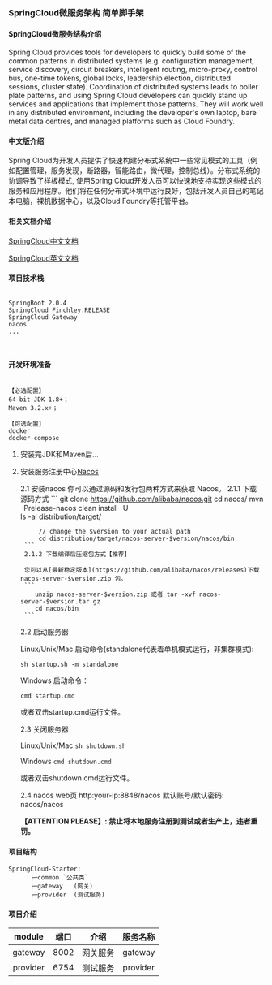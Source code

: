 ### SpringCloud微服务架构 简单脚手架

#### SpringCloud微服务结构介绍

	 
Spring Cloud provides tools for developers to quickly build some of the common patterns in distributed systems (e.g. configuration management, service discovery, circuit breakers, intelligent routing, micro-proxy, control bus, one-time tokens, global locks, leadership election, distributed sessions, cluster state). Coordination of distributed systems leads to boiler plate patterns, and using Spring Cloud developers can quickly stand up services and applications that implement those patterns. They will work well in any distributed environment, including the developer's own laptop, bare metal data centres, and managed platforms such as Cloud Foundry.
	
	
#### 中文版介绍

Spring Cloud为开发人员提供了快速构建分布式系统中一些常见模式的工具（例如配置管理，服务发现，断路器，智能路由，微代理，控制总线）。分布式系统的协调导致了样板模式, 使用Spring Cloud开发人员可以快速地支持实现这些模式的服务和应用程序。他们将在任何分布式环境中运行良好，包括开发人员自己的笔记本电脑，裸机数据中心，以及Cloud Foundry等托管平台。

#### 相关文档介绍

[SpringCloud中文文档](https://springcloud.cc/spring-cloud-dalston.html)

[SpringCloud英文文档](https://projects.spring.io/spring-cloud/)


#### 项目技术栈

```

SpringBoot 2.0.4
SpringCloud Finchley.RELEASE
SpringCloud Gateway
nacos 
...



```


#### 开发环境准备

```

【必选配置】
64 bit JDK 1.8+；
Maven 3.2.x+；

【可选配置】
docker
docker-compose

```

1. 安装完JDK和Maven后...
2. 安装服务注册中心[Nacos](https://nacos.io/zh-cn/docs)

    2.1 安装nacos
    你可以通过源码和发行包两种方式来获取 Nacos。
        2.1.1 下载源码方式
        ```
            git clone https://github.com/alibaba/nacos.git
            cd nacos/
            mvn -Prelease-nacos clean install -U  
            ls -al distribution/target/
            
            // change the $version to your actual path
            cd distribution/target/nacos-server-$version/nacos/bin
        ```
        2.1.2 下载编译后压缩包方式【推荐】
        
        您可以从[最新稳定版本](https://github.com/alibaba/nacos/releases)下载 nacos-server-$version.zip 包。
        ```
           unzip nacos-server-$version.zip 或者 tar -xvf nacos-server-$version.tar.gz
           cd nacos/bin      
        ```
        
    2.2 启动服务器
    
    Linux/Unix/Mac
    启动命令(standalone代表着单机模式运行，非集群模式):
    
    ```sh startup.sh -m standalone```
    
    Windows
    启动命令：
    
    ```cmd startup.cmd```
    
    或者双击startup.cmd运行文件。  
    
    2.3 关闭服务器
    
    Linux/Unix/Mac
    ```sh shutdown.sh```
    
    Windows
    ```cmd shutdown.cmd```
    
    或者双击shutdown.cmd运行文件。  
    
    2.4 nacos web页
    http:your-ip:8848/nacos
    默认账号/默认密码: nacos/nacos
    
    **【ATTENTION PLEASE】: 禁止将本地服务注册到测试或者生产上，违者重罚。**


#### 项目结构


    SpringCloud-Starter:
          ├─common `公共类`
          ├─gateway   (网关)   
          ├─provider  (测试服务)            
              
  

#### 项目介绍

module | 端口 | 介绍 | 服务名称 
:-: | :-: | :-: | :-: 
gateway | 8002 | 网关服务 | gateway |
provider | 6754| 测试服务 | provider | 


	
	
